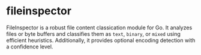 # fileinspector
FileInspector is a robust file content classication module for Go. It analyzes files or byte buffers and classifies them as `text`, `binary`, or `mixed` using efficient heuristics. Additionally, it provides optional encoding detection  with a confidence level.
